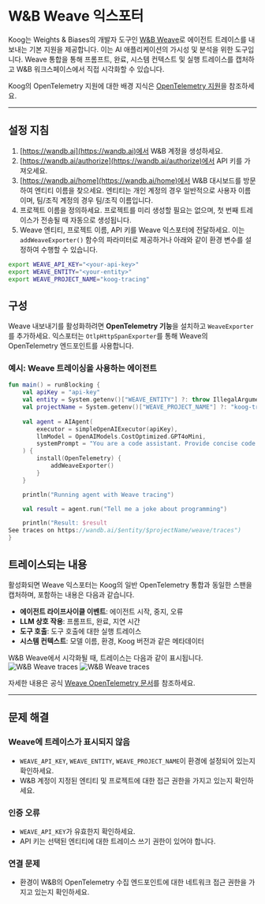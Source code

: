 # W&B Weave 익스포터

Koog는 Weights & Biases의 개발자 도구인 [W&B Weave](https://wandb.ai/site/weave/)로 에이전트 트레이스를 내보내는 기본 지원을 제공합니다. 이는 AI 애플리케이션의 가시성 및 분석을 위한 도구입니다. Weave 통합을 통해 프롬프트, 완료, 시스템 컨텍스트 및 실행 트레이스를 캡처하고 W&B 워크스페이스에서 직접 시각화할 수 있습니다.

Koog의 OpenTelemetry 지원에 대한 배경 지식은 [OpenTelemetry 지원](https://docs.koog.ai/opentelemetry-support/)을 참조하세요.

---

## 설정 지침

1.  [https://wandb.ai](https://wandb.ai)에서 W&B 계정을 생성하세요.
2.  [https://wandb.ai/authorize](https://wandb.ai/authorize)에서 API 키를 가져오세요.
3.  [https://wandb.ai/home](https://wandb.ai/home)에서 W&B 대시보드를 방문하여 엔티티 이름을 찾으세요. 엔티티는 개인 계정의 경우 일반적으로 사용자 이름이며, 팀/조직 계정의 경우 팀/조직 이름입니다.
4.  프로젝트 이름을 정의하세요. 프로젝트를 미리 생성할 필요는 없으며, 첫 번째 트레이스가 전송될 때 자동으로 생성됩니다.
5.  Weave 엔티티, 프로젝트 이름, API 키를 Weave 익스포터에 전달하세요. 이는 `addWeaveExporter()` 함수의 파라미터로 제공하거나 아래와 같이 환경 변수를 설정하여 수행할 수 있습니다.

```bash
export WEAVE_API_KEY="<your-api-key>"
export WEAVE_ENTITY="<your-entity>"
export WEAVE_PROJECT_NAME="koog-tracing"
```

## 구성

Weave 내보내기를 활성화하려면 **OpenTelemetry 기능**을 설치하고 `WeaveExporter`를 추가하세요. 익스포터는 `OtlpHttpSpanExporter`를 통해 Weave의 OpenTelemetry 엔드포인트를 사용합니다.

### 예시: Weave 트레이싱을 사용하는 에이전트

<!--- INCLUDE
import ai.koog.agents.core.agent.AIAgent
import ai.koog.agents.features.opentelemetry.feature.OpenTelemetry
import ai.koog.agents.features.opentelemetry.integration.weave.addWeaveExporter
import ai.koog.prompt.executor.clients.openai.OpenAIModels
import ai.koog.prompt.executor.llms.all.simpleOpenAIExecutor
import kotlinx.coroutines.runBlocking
-->
```kotlin
fun main() = runBlocking {
    val apiKey = "api-key"
    val entity = System.getenv()["WEAVE_ENTITY"] ?: throw IllegalArgumentException("WEAVE_ENTITY is not set")
    val projectName = System.getenv()["WEAVE_PROJECT_NAME"] ?: "koog-tracing"
    
    val agent = AIAgent(
        executor = simpleOpenAIExecutor(apiKey),
        llmModel = OpenAIModels.CostOptimized.GPT4oMini,
        systemPrompt = "You are a code assistant. Provide concise code examples."
    ) {
        install(OpenTelemetry) {
            addWeaveExporter()
        }
    }

    println("Running agent with Weave tracing")

    val result = agent.run("Tell me a joke about programming")

    println("Result: $result
See traces on https://wandb.ai/$entity/$projectName/weave/traces")
}
```
<!--- KNIT example-weave-exporter-01.kt -->

## 트레이스되는 내용

활성화되면 Weave 익스포터는 Koog의 일반 OpenTelemetry 통합과 동일한 스팬을 캡처하며, 포함하는 내용은 다음과 같습니다.

-   **에이전트 라이프사이클 이벤트**: 에이전트 시작, 중지, 오류
-   **LLM 상호 작용**: 프롬프트, 완료, 지연 시간
-   **도구 호출**: 도구 호출에 대한 실행 트레이스
-   **시스템 컨텍스트**: 모델 이름, 환경, Koog 버전과 같은 메타데이터

W&B Weave에서 시각화될 때, 트레이스는 다음과 같이 표시됩니다.
![W&B Weave traces](img/opentelemetry-weave-exporter-light.png#only-light)
![W&B Weave traces](img/opentelemetry-weave-exporter-dark.png#only-dark)

자세한 내용은 공식 [Weave OpenTelemetry 문서](https://weave-docs.wandb.ai/guides/tracking/otel/)를 참조하세요.

---

## 문제 해결

### Weave에 트레이스가 표시되지 않음
-   `WEAVE_API_KEY`, `WEAVE_ENTITY`, `WEAVE_PROJECT_NAME`이 환경에 설정되어 있는지 확인하세요.
-   W&B 계정이 지정된 엔티티 및 프로젝트에 대한 접근 권한을 가지고 있는지 확인하세요.

### 인증 오류
-   `WEAVE_API_KEY`가 유효한지 확인하세요.
-   API 키는 선택된 엔티티에 대한 트레이스 쓰기 권한이 있어야 합니다.

### 연결 문제
-   환경이 W&B의 OpenTelemetry 수집 엔드포인트에 대한 네트워크 접근 권한을 가지고 있는지 확인하세요.